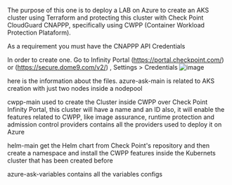 The purpose of this one is to deploy a LAB on Azure to create an AKS cluster using Terraform and protecting this cluster with Check Point CloudGuard CNAPPP, specifically using CWPP (Container Workload Protection Plataform).

As a requirement you must have the CNAPPP API Credentials 

In order to create one.
  Go to Infinity Portal (https://portal.checkpoint.com/) or (https://secure.dome9.com/v2/) , Settings > Credentials
![image](https://github.com/alissontibes/aks_cwpp_cp/assets/3854332/58dc9773-4ea4-4951-8d1f-1ea1838c9a95)

here is the information about the files.
  azure-ask-main 
    is related to AKS creation with just two nodes inside a nodepool 
 
  cwpp-main 
    used to create the Cluster inside CWPP over Check Point Infinity Portal, this cluster will have a name and an ID 
    also, it will enable the features related to CWPP, like image assurance, runtime protection and admission control
  providers
    contains all the providers used to deploy it on Azure

  helm-main
    get the Helm chart from Check Point's repository and then create a namespace and install the CWPP features inside the Kubernets cluster that has been created before
    
  azure-ask-variables
    contains all the variables configs 
